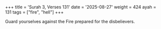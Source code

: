 +++
title = 'Surah 3, Verses 131'
date = '2025-08-27'
weight = 424
ayah = 131
tags = ["fire", "hell"]
+++

Guard yourselves against the Fire prepared for the disbelievers.